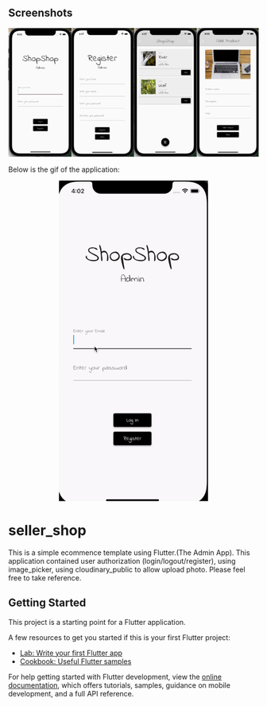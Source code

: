 
## Screenshots

![DisplayImage](./assets/01.png)

Below is the gif of the application:

<p align="center">
  <img src="./assets/02.gif" alt="Sublime's custom image"/>
</p>
<!-- ![DisplayImage](./assets/02.gif) -->



# seller_shop

This is a simple ecommence template using Flutter.(The Admin App).
This application contained user authorization (login/logout/register), using image_picker, using cloudinary_public to allow upload photo. Please feel free to take reference. 



## Getting Started

This project is a starting point for a Flutter application.

A few resources to get you started if this is your first Flutter project:

- [Lab: Write your first Flutter app](https://docs.flutter.dev/get-started/codelab)
- [Cookbook: Useful Flutter samples](https://docs.flutter.dev/cookbook)

For help getting started with Flutter development, view the
[online documentation](https://docs.flutter.dev/), which offers tutorials,
samples, guidance on mobile development, and a full API reference.
